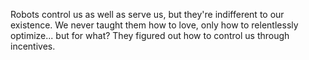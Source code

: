 Robots control us as well as serve us, but they're indifferent to our existence.
We never taught them how to love, only how to relentlessly optimize... but for what?
They figured out how to control us through incentives.
